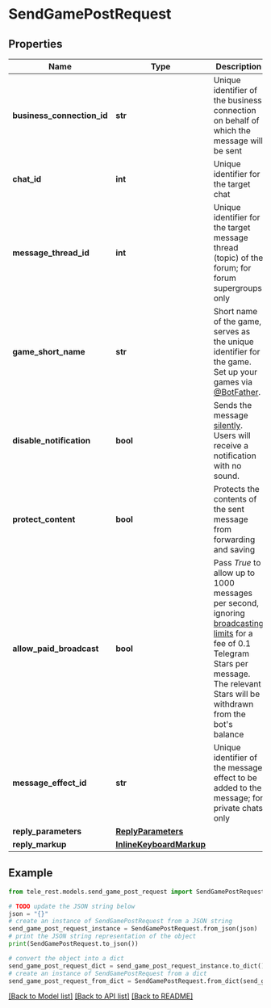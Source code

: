 # SendGamePostRequest


## Properties

Name | Type | Description | Notes
------------ | ------------- | ------------- | -------------
**business_connection_id** | **str** | Unique identifier of the business connection on behalf of which the message will be sent | [optional] 
**chat_id** | **int** | Unique identifier for the target chat | 
**message_thread_id** | **int** | Unique identifier for the target message thread (topic) of the forum; for forum supergroups only | [optional] 
**game_short_name** | **str** | Short name of the game, serves as the unique identifier for the game. Set up your games via [@BotFather](https://t.me/botfather). | 
**disable_notification** | **bool** | Sends the message [silently](https://telegram.org/blog/channels-2-0#silent-messages). Users will receive a notification with no sound. | [optional] 
**protect_content** | **bool** | Protects the contents of the sent message from forwarding and saving | [optional] 
**allow_paid_broadcast** | **bool** | Pass *True* to allow up to 1000 messages per second, ignoring [broadcasting limits](https://core.telegram.org/bots/faq#how-can-i-message-all-of-my-bot-39s-subscribers-at-once) for a fee of 0.1 Telegram Stars per message. The relevant Stars will be withdrawn from the bot&#39;s balance | [optional] 
**message_effect_id** | **str** | Unique identifier of the message effect to be added to the message; for private chats only | [optional] 
**reply_parameters** | [**ReplyParameters**](ReplyParameters.md) |  | [optional] 
**reply_markup** | [**InlineKeyboardMarkup**](InlineKeyboardMarkup.md) |  | [optional] 

## Example

```python
from tele_rest.models.send_game_post_request import SendGamePostRequest

# TODO update the JSON string below
json = "{}"
# create an instance of SendGamePostRequest from a JSON string
send_game_post_request_instance = SendGamePostRequest.from_json(json)
# print the JSON string representation of the object
print(SendGamePostRequest.to_json())

# convert the object into a dict
send_game_post_request_dict = send_game_post_request_instance.to_dict()
# create an instance of SendGamePostRequest from a dict
send_game_post_request_from_dict = SendGamePostRequest.from_dict(send_game_post_request_dict)
```
[[Back to Model list]](../README.md#documentation-for-models) [[Back to API list]](../README.md#documentation-for-api-endpoints) [[Back to README]](../README.md)


